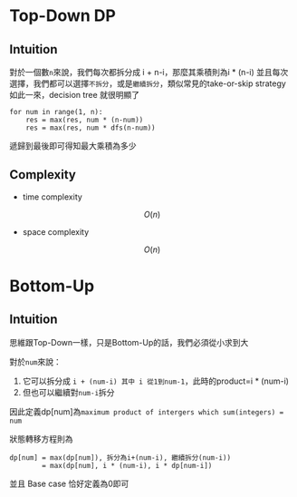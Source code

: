 # Top-Down DP

## Intuition

對於一個數`n`來說，我們每次都拆分成 i + n-i，那麼其乘積則為i * (n-i)
並且每次選擇，我們都可以選擇`不拆分`，或是`繼續拆分`，類似常見的take-or-skip strategy
如此一來，decision tree 就很明顯了

```
for num in range(1, n):
    res = max(res, num * (n-num))
    res = max(res, num * dfs(n-num))
```

遞歸到最後即可得知最大乘積為多少

## Complexity

- time complexity

$$O(n)$$

- space complexity

$$O(n)$$

# Bottom-Up

## Intuition

思維跟Top-Down一樣，只是Bottom-Up的話，我們必須從小求到大

對於`num`來說：
1. 它可以拆分成 `i + (num-i) 其中 i 從1到num-1`，此時的product=i * (num-i)
2. 但也可以繼續對`num-i`拆分

因此定義dp[num]為`maximum product of intergers which sum(integers) = num`

狀態轉移方程則為

```
dp[num] = max(dp[num]), 拆分為i+(num-i), 繼續拆分(num-i))
        = max(dp[num], i * (num-i), i * dp[num-i])
```

並且 Base case 恰好定義為0即可

